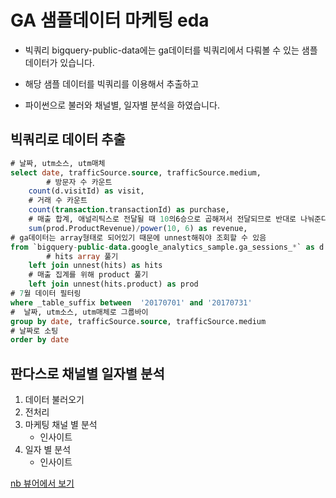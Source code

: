 

# GA 샘플데이터 마케팅 eda

- 빅쿼리 bigquery-public-data에는 ga데이터를 빅쿼리에서 다뤄볼 수 있는 샘플 데이터가 있습니다.

- 해당 샘플 데이터를 빅쿼리를 이용해서 추출하고

- 파이썬으로 불러와 채널별, 일자별 분석을 하였습니다.

  

## 빅쿼리로 데이터 추출

```sql
# 날짜, utm소스, utm매체
select date, trafficSource.source, trafficSource.medium,
		# 방문자 수 카운트
    count(d.visitId) as visit, 
    # 거래 수 카운트
    count(transaction.transactionId) as purchase,
    # 매출 합계, 애널리틱스로 전달될 때 10의6승으로 곱해져서 전달되므로 반대로 나눠준다.
    sum(prod.ProductRevenue)/power(10, 6) as revenue,
# ga데이터는 array형태로 되어있기 때문에 unnest해줘야 조회할 수 있음
from `bigquery-public-data.google_analytics_sample.ga_sessions_*` as d
		# hits array 풀기
    left join unnest(hits) as hits
    # 매출 집계를 위해 product 풀기
    left join unnest(hits.product) as prod
# 7월 데이터 필터링
where _table_suffix between  '20170701' and '20170731'
#  날짜, utm소스, utm매체로 그룹바이
group by date, trafficSource.source, trafficSource.medium
# 날짜로 소팅
order by date
```



## 판다스로 채널별 일자별 분석

1. 데이터 불러오기
2. 전처리
3. 마케팅 채널 별 분석
   - 인사이트
4. 일자 별 분석
   - 인사이트

[nb 뷰어에서 보기](https://nbviewer.jupyter.org/github/sehyunk/ga-marketing-eda/blob/master/ga-marketing-eda.ipynb)


